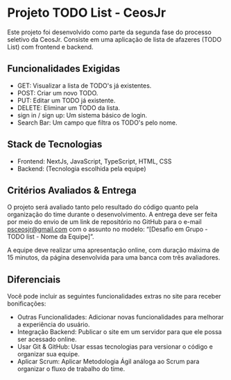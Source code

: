 # Projeto TODO List - CeosJr

Este projeto foi desenvolvido como parte da segunda fase do processo seletivo da CeosJr. Consiste em uma aplicação de lista de afazeres (TODO List) com frontend e backend.

## Funcionalidades Exigidas

- GET: Visualizar a lista de TODO's já existentes.
- POST: Criar um novo TODO.
- PUT: Editar um TODO já existente.
- DELETE: Eliminar um TODO da lista.
- sign in / sign up: Um sistema básico de login.
- Search Bar: Um campo que filtra os TODO's pelo nome.

## Stack de Tecnologias

- Frontend: NextJs, JavaScript, TypeScript, HTML, CSS
- Backend: (Tecnologia escolhida pela equipe)

## Critérios Avaliados & Entrega

O projeto será avaliado tanto pelo resultado do código quanto pela organização do time durante o desenvolvimento. A entrega deve ser feita por meio do envio de um link de repositório no GitHub para o e-mail psceosjr@gmail.com com o assunto no modelo: “[Desafio em Grupo - TODO list - Nome da Equipe]”.

A equipe deve realizar uma apresentação online, com duração máxima de 15 minutos, da página desenvolvida para uma banca com três avaliadores.

## Diferenciais

Você pode incluir as seguintes funcionalidades extras no site para receber bonificações:
- Outras Funcionalidades: Adicionar novas funcionalidades para melhorar a experiência do usuário.
- Integração Backend: Publicar o site em um servidor para que ele possa ser acessado online.
- Usar Git & GitHub: Usar essas tecnologias para versionar o código e organizar sua equipe.
- Aplicar Scrum: Aplicar Metodologia Ágil análoga ao Scrum para organizar o fluxo de trabalho do time.
